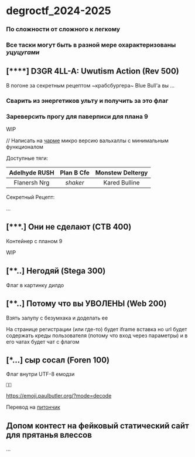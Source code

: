 # degroctf_2024-2025

### По сложности от сложного к легкому

### Все таски могут быть в разной мере охарактеризованы *уцуцугами*

## [****] D3GR 4LL-A: Uwutism Action (Rev 500)

В погоне за секретным рецептом ~крабсбургера~ Blue Bull'а вы ...

### Сварить из энергетиков ульту и получить за это флаг
### Зареверсить прогу для паверписи для плана 9

WIP

// Написать на [чарме](https://github.com/charmbracelet/bubbletea) микро версию вальхаллы с минимальным функционалом

Доступные тяги:

|Adelhyde RUSH|Plan B Cfe|Monstew Deltergy|
|:-----------:|:--------:|:--------------:|
|Flanersh Nrg |*shaker*  |Kared Bulline   |

Секретный Рецепт:

...

## [***.] Они не сделают (CTB 400)

Контейнер с планом 9

WIP

## [**..] Негодяй (Stega 300)

Флаг в картинку дилдо

## [**..] Потому что вы УВОЛЕНЫ (Web 200)

Взять залупу с безумхака и доделать ее

На странице регистрации (или где-то) будет iframe вставка но url будет содержать креды пользователя (потому что вход через параметры) и в его чатах будет чат с флагом

## [*...] сыр сосал (Foren 100)

Флаг внутри UTF-8 емодзи

`🧀🍔󠅔󠅕󠅗󠅢󠅟󠅏󠅑󠅝󠅕󠅢󠅙󠅓󠅑󠅞󠅣󠅏󠅒󠅕󠅏󠅕󠅑󠅤󠅙󠅞󠅗󠅏󠅓󠅘󠅕󠅕󠅣󠅕󠅔󠅏󠅒󠅥󠅢󠅗󠅘󠅑󠅣`

https://emoji.paulbutler.org/?mode=decode

Перевод на [питончик](syr_sosal.py)

## Допом контест на фейковый статический сайт для прятанья влессов

...

